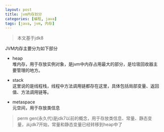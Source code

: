 ```yaml
---
layout: post
title: jvm内存划分
categories: [编程, java]
tags: [java, jvm, 内存]
---
```


> 本文基于jdk8

JVM内存主要分为如下部分

* heap   
堆内存，用于存放实例对象，是jvm中内存占用最大的部分，是垃圾回收器主要管理的地方。

* stack   
这里说的是线程栈，线程中方法调用链都存在这里，具体包括局部变量、返回值、方法调用链等。

* metaspace   
元空间，用于存放类信息

> perm gen(永久代)是jdk7以前的概念，用于存放类信息、常量、静态变量，从jdk7开始，常量和静态变量已经转移到heap中了